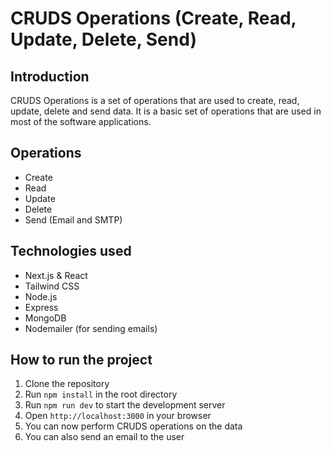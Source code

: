 # CRUDS Operations (Create, Read, Update, Delete, Send)

## Introduction

CRUDS Operations is a set of operations that are used to create, read, update, delete and send data. It is a basic set of operations that are used in most of the software applications.

## Operations

- Create
- Read
- Update
- Delete
- Send (Email and SMTP)

## Technologies used

- Next.js & React
- Tailwind CSS
- Node.js
- Express
- MongoDB
- Nodemailer (for sending emails)

## How to run the project

1. Clone the repository
2. Run `npm install` in the root directory
3. Run `npm run dev` to start the development server
4. Open `http://localhost:3000` in your browser
5. You can now perform CRUDS operations on the data
6. You can also send an email to the user
